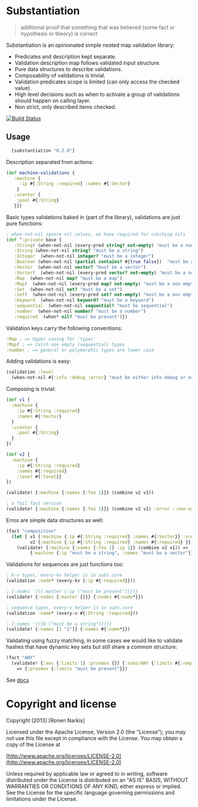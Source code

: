 # Substantiation

> additional proof that something that was believed (some fact or hypothesis or theory) is correct


Substantiation is an opinionated simple nested map validation library:

 * Predicates and description kept separate.
 * Validation description map follows validated input structure.
 * Pure data structures to describe validations. 
 * Composability of validations is trivial.
 * Validation predicates scope is limited (can only access the checked value).
 * High level decisions such as when to activate a group of validations should happen on calling layer.
 * Non strict, only described items checked.
 
[![Build Status](https://travis-ci.org/narkisr/substantiation.png?branch=master)](https://travis-ci.org/narkisr/substantiation)

## Usage

```clojure
  [substantiation "0.2.0"]
```

Description separated from actions:

```clojure
(def machine-validations {
   :machine {
     :ip #{:String :required} :names #{:Vector}
    }
   :vcenter {
    :pool #{:String}
   }})   
```
Basic types validations baked in (part of the library), validations are just pure functions:
 
```clojure
; when-not-nil ignore nil values, we have required for catching nils
(def ^:private base {
   :String! (when-not-nil (every-pred string? not-empty) "must be a non empty string")                     
   :String (when-not-nil string? "must be a string")                     
   :Integer  (when-not-nil integer? "must be a integer")                     
   :Boolean (when-not-nil (partial contains? #{true false})  "must be a boolean")                     
   :Vector  (when-not-nil vector? "must be a vector")                     
   :Vector!  (when-not-nil (every-pred vector? not-empty) "must be a non empty vector")                     
   :Map  (when-not-nil map? "must be a map")                     
   :Map!  (when-not-nil (every-pred map? not-empty) "must be a non empty map")                     
   :Set  (when-not-nil set? "must be a set")                     
   :Set!  (when-not-nil (every-pred set? not-empty) "must be a non empty set")                     
   :Keyword  (when-not-nil keyword? "must be a keyword")                     
   :sequential  (when-not-nil sequential? "must be sequential")                     
   :number  (when-not-nil number? "must be a number")                     
   :required  (when* nil? "must be present")})
```

Validation keys carry the following conventions:

```clojure
:Map ; => Upper casing for 'types'
:Map! ; => Catch non empty (sequential) types
:number ; => general or polymorphic types are lower case
```

Adding validations is easy:

```clojure
(validation :level 
  (when-not-nil #{:info :debug :error} "must be either info debug or error"))
```

Composing is trivial:
```clojure
(def v1 {
  :machine {
    :ip #{:String :required} 
    :names #{:Vector}
  }
  :vcenter {
    :pool #{:String}
  }
})

(def v2 {
  :machine {
    :ip #{:String :required} 
    :names #{:required}
    :level #{:level}}
})

(validate! {:machine {:names {:foo 1}}} (combine v2 v1))

; a fail fast version
(validate! {:machine {:names {:foo 1}}} (combine v2 v1) :error ::non-valid-machine)
```

Erros are simple data structures as well:

```clojure
(fact "composition"
  (let [ v1 {:machine {:ip #{:String :required} :names #{:Vector}} :vcenter {:pool #{:String}}} 
         v2 {:machine {:ip #{:String :required} :names #{:required} }}]
    (validate! {:machine {:names {:foo 1} :ip 1}} (combine v2 v1)) => 
         {:machine {:ip "must be a string", :names "must be a vector"}}  ))
```

Validations for sequences are just functions too:

```clojure
; k-v types, every-kv helper is in subs.core
(validation :node* (every-kv {:ip #{:required}}))

; {:nodes '(({:master {:ip ("must be present")}})}
(validate! {:nodes {:master {}}} {:nodes #{:node*}})

; sequence types, every-v helper is in subs.core
(validation :name* (every-v #{:String :required}))

; {:names '(({0 ("must be a string")}))}
(validate! {:names [1 "1"]} {:names #{:name*}})
```

Validating using fuzzy matching, in some cases we would like to validate hashes that have dynamic key sets but still share a common structure:

```clojure
(fact "ANY"
  (validate! {:aws {:limits 1} :proxmox {}} {:subs/ANY {:limits #{:required :Integer}}}) 
    => {:proxmox {:limits "must be present"}})
```


See [docs](http://narkisr.github.io/substantiation/)

# Copyright and license

Copyright [2013] [Ronen Narkis]

Licensed under the Apache License, Version 2.0 (the "License");
you may not use this file except in compliance with the License.
You may obtain a copy of the License at

  [http://www.apache.org/licenses/LICENSE-2.0](http://www.apache.org/licenses/LICENSE-2.0)

Unless required by applicable law or agreed to in writing, software
distributed under the License is distributed on an "AS IS" BASIS,
WITHOUT WARRANTIES OR CONDITIONS OF ANY KIND, either express or implied.
See the License for the specific language governing permissions and
limitations under the License.
